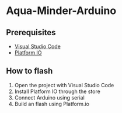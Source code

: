 # Aqua-Minder-Arduino

## Prerequisites
- [Visual Studio Code](https://code.visualstudio.com)
- [Platform IO](https://platformio.org)

## How to flash

1. Open the project with Visual Studio Code
2. Install Platform IO through the store
3. Connect Arduino using serial
4. Build an flash using Platform.io
